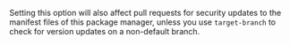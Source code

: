 Setting this option will also affect pull requests for security updates to the manifest files of this package manager, unless you use `target-branch` to check for version updates on a non-default branch.
